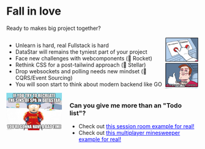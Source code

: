 # Fall in love
Ready to makes big project together?

<div style="display: flex; justify-content: space-between; align-items: start; margin-bottom:0;">
  <div style="width: 82%;">
    <ul> 
        <li>Unlearn is hard, real Fullstack is hard</li>
        <li>DataStar will remains the tyniest part of your project</li>
        <li>Face new challenges with webcomponents (👀 Rocket)</li>
        <li>Rethink CSS for a post-tailwind approach (👀 Stellar)</li>
        <li>Drop websockets and polling needs new mindset (👀 CQRS/Event Sourcing)</li>
        <li>You will soon start to think about modern backend like GO</li>
    </ul>
  </div>
  <img src="../assets/webcomponents.png" alt="WebComponents" style="display: block; width: 18%; margin-left: auto;" />
</div>

<div style="display: flex; justify-content: space-between; align-items: start; margin-bottom:0;">
    <div style="width: 30%; margin-right: 20px;">
       <img src="../assets/badtime.png" alt="Reimplementing" style=" display: block; " />
    </div>
    <div style="width: 70%;">
       <h3> Can you give me more than an "Todo list"?</h3>
       <ul>
       <li>Check out <a style="color: blue;" href="https://clair-obscur-datastar.onrender.com/" target="_blank">this session room example for real!</a></li>
        <li>Check out <a style="color: blue;" href="https://clair-obscur-datastar.onrender.com/" target="_blank">this  multiplayer minesweeper example for real!</a></li>
       </ul>
    </div>
</div>